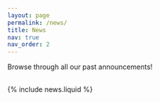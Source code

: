 ```yaml
---
layout: page
permalink: /news/
title: News
nav: true
nav_order: 2
---
```


<p> 
Browse through all our past announcements!
</p>



<div style="margin-top: 1.8rem;">

{% include news.liquid %}

</div>